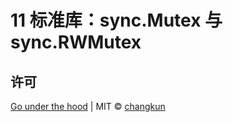 # 11 标准库：sync.Mutex 与 sync.RWMutex

## 许可

[Go under the hood](https://github.com/changkun/go-under-the-hood) | MIT &copy; [changkun](https://changkun.de)